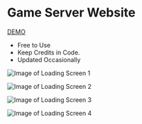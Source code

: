# Game Server Website
[DEMO](https://quirky-rosalind-a1e6ab.netlify.app)

* Free to Use
* Keep Credits in Code.
* Updated Occasionally


![Image of Loading Screen 1](https://i.imgur.com/pMI1sa0.png)

![Image of Loading Screen 2](https://i.imgur.com/kqbdITe.png)

![Image of Loading Screen 3](https://i.imgur.com/PtvidiK.png)

![Image of Loading Screen 4](https://i.imgur.com/EJrgJfI.png)
